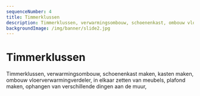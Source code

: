 ```yaml
---
sequenceNumber: 4
title: Timmerklussen
description: Timmerklussen, verwarmingsombouw, schoenenkast, ombouw vloerverwarmingverdeler, in elkaar zetten van meubels, plafond maken, ophangen van verschillende dingen aan de muur, vervangen van sloten, plaatsen van deurbeslag
backgroundImage: /img/banner/slide2.jpg
---
```

# Timmerklussen

Timmerklussen, verwarmingsombouw, schoenenkast maken, kasten maken, ombouw vloerverwarmingverdeler, in elkaar zetten van meubels, plafond maken, ophangen van verschillende dingen aan de muur,
